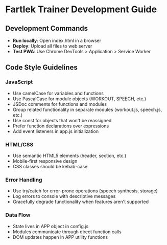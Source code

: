 # Fartlek Trainer Development Guide

## Development Commands
- **Run locally**: Open index.html in a browser
- **Deploy**: Upload all files to web server
- **Test PWA**: Use Chrome DevTools > Application > Service Worker

## Code Style Guidelines

### JavaScript
- Use camelCase for variables and functions
- Use PascalCase for module objects (WORKOUT, SPEECH, etc.)
- JSDoc comments for functions and modules
- Group related functionality in separate modules (workout.js, speech.js, etc.)
- Use const for objects that won't be reassigned
- Prefer function declarations over expressions
- Add event listeners in app.js initialization

### HTML/CSS
- Use semantic HTML5 elements (header, section, etc.)
- Mobile-first responsive design
- CSS classes should be kebab-case

### Error Handling
- Use try/catch for error-prone operations (speech synthesis, storage)
- Log errors to console with descriptive messages
- Gracefully degrade functionality when features aren't supported

### Data Flow
- State lives in APP object in config.js
- Modules communicate through direct function calls
- DOM updates happen in APP utility functions
